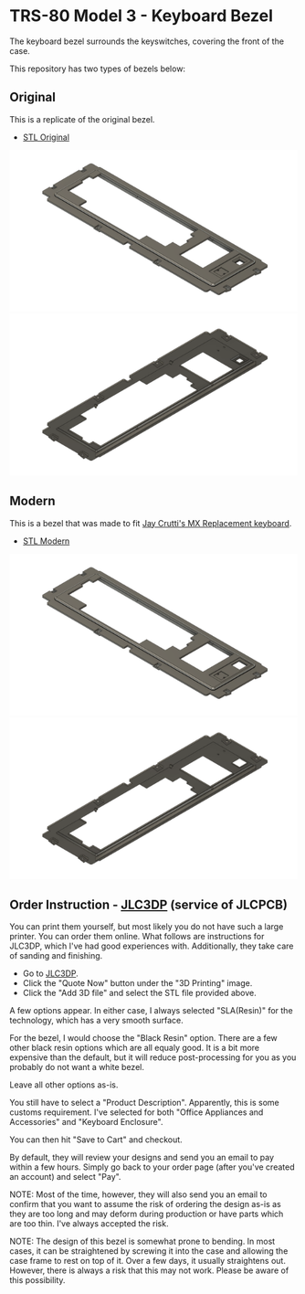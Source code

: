 # TRS-80 Model 3 - Keyboard Bezel

The keyboard bezel surrounds the keyswitches, covering the front of the case.

This repository has two types of bezels below:

## Original

This is a replicate of the original bezel.

- [STL Original](Model_3_Original.stl)

![Original Top](Images/TRS80_Model_3_Original_Top.png)
![Original Bottom](Images/TRS80_Model_3_Original_Bottom.png)

## Modern

This is a bezel that was made to fit [Jay Crutti's MX Replacement keyboard](https://www.jaycrutti.com/hardware-projects/tandy-trs-80-replacement-keyboards).

- [STL Modern](Model_3_Modern.stl)

![Modern Top](Images/TRS80_Model_3_Modern_Top.png)
![Modern Bottom](Images/TRS80_Model_3_Modern_Bottom.png)

## Order Instruction - [JLC3DP](https://www.jlcpcb.com) (service of JLCPCB)

You can print them yourself, but most likely you do not have such a large printer. You can order them online. What follows are instructions for JLC3DP, which I've had good experiences with. Additionally, they take care of sanding and finishing.

- Go to [JLC3DP](https://www.jlcpcb.com).
- Click the "Quote Now" button under the "3D Printing" image.
- Click the "Add 3D file" and select the STL file provided above.

A few options appear. In either case, I always selected "SLA(Resin)" for the technology, which has a very smooth surface.

For the bezel, I would choose the "Black Resin" option. There are a few other black resin options which are all equaly good. It is a bit more expensive than the default, but it will reduce post-processing for you as you probably do not want a white bezel.

Leave all other options as-is.

You still have to select a "Product Description". Apparently, this is some customs requirement. I've selected for both "Office Appliances and Accessories" and "Keyboard Enclosure".

You can then hit "Save to Cart" and checkout.

By default, they will review your designs and send you an email to pay within a few hours. Simply go back to your order page (after you've created an account) and select "Pay".

NOTE: Most of the time, however, they will also send you an email to confirm that you want to assume the risk of ordering the design as-is as they are too long and may deform during production or have parts which are too thin. I've always accepted the risk.

NOTE: The design of this bezel is somewhat prone to bending. In most cases, it can be straightened by screwing it into the case and allowing the case frame to rest on top of it. Over a few days, it usually straightens out. However, there is always a risk that this may not work. Please be aware of this possibility.
